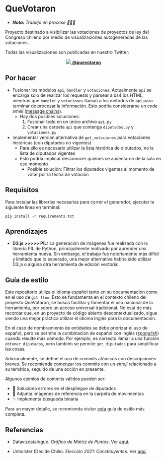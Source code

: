 # QueVotaron

- _**Nota:** Trabajo en proceso 🚧🚧🚧_

Proyecto destinado a visibilizar las votaciones de proyectos de ley del Congreso chileno por medio de visualizaciones autogeneradas de las votaciones.

Todas las visualizaciones son publicadas en nuestro Twitter:
<p align="center">
    <a href="https://twitter.com/quevotaron"><img src="https://imgur.com/hIXMqsE.png"> <b>@quevotaron</b></a>
</p>

## Por hacer

- Fusionar los módulos `api`, `handler` y `votaciones`. Actualmente `api` se encarga solo de realizar los requests y parsear a bs4 los HTML, mientras que `handler` y `votaciones` llaman a
los métodos de `api` para terminar de procesar la información. Esto podría considerarse un _code smell_ ([message chains](https://refactoring.guru/smells/message-chains)).
  - Hay dos posibles soluciones:
    1. Fusionar todo en un único archivo `api.py`
    2. Crear una carpeta `api` que contenga `diputados.py` y `votaciones.py`
- Implementar versión alternativa de `get_votaciones` para votaciones históricas (con diputados no vigentes)
  - Para ello es necesario utilizar la lista histórica de diputados, no la lista de diputados vigentes
  - Esto podría implicar desconocer quienes se ausentaron de la sala en ese momento
    - Posible solución: Filtrar los diputados vigentes al momento de votar por la fecha de votación


## Requisitos

Para instalar las librerías necesarias para correr el generador, ejecutar la siguiente línea en terminal:
```
pip install -r requirements.txt
```

## Aprendizajes

- **D3.js >>>>> PIL:** La generación de imágenes fue realizada con la librería PIL de Python, principalmente motivado por aprender una herramienta nueva. Sin embargo, el trabajo fue notoriamente más dificil y limitado que lo esperado, una mejor alternativa habría sido utilizar D3.js o alguna otra herramienta de edición vectorial.

## Guía de estilo

Este repositorio utiliza el idioma español tanto en su documentación como en el uso de `git flow`. Esto se fundamenta en el contexto chileno del proyecto QueVotaron, se busca facilitar y fomentar el uso nacional de la herramienta, por sobre un acceso universal tradicional. No está de más recordar que, en un proyecto de código abierto descontextualizado, sigue siendo una mejor práctica utilizar el idioma Inglés para la documentación.

En el caso de nombramiento de entidades se debe priorizar el uso de español, pero se permite la combinación de español con inglés ([_spanglish_](https://es.wikipedia.org/wiki/Espanglish)) cuando resulte más cómodo. Por ejemplo, es correcto llamar a una función `obtener_diputados`, pero también se permite `get_diputados` para simplificar las cosas.

Adicionalmente, se define el uso de commits atómicos con descripciones breves. Se recomienda comenzar los commits con un _emoji_ relacionado a su temática, seguido de una acción en presente.

Algunos ejemlos de commits válidos pueden ser:

- 🐛 Soluciona errores en el despliegue de diputados
- 📎 Adjunta imágenes de referencia en la carpeta de movimientos
- ✨ Implementa búsqueda binaria

Para un mayor detalle, se recomienda visitar [esta](https://gist.github.com/nebil/f96a2f0bfe1e059d589d6a2190a2ac81#file-styleguide-es-md) guía de estilo más completa.


## Referencias

- Datavizcatalogue. _Gráfico de Matriz de Puntos_. Ver [aquí](https://datavizcatalogue.com/ES/metodos/grafico_de_matriz_de_puntos.html).
  
- Unholster (Decide Chile). _Elección 2021: Constituyentes_. Ver [aquí](https://2021.decidechile.cl/#/ev/2021/ct/2021.N/)
